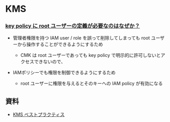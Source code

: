 # KMS

### [key policy に root ユーザーの定義が必要なのはなぜか？](https://blog.manabusakai.com/2021/08/review-the-kms-key-policy/)
- 管理者権限を持つ IAM user / role を誤って削除してしまっても root ユーザーから操作することができるようにするため
  - CMK は root ユーザーであっても key policy で明示的に許可しないとアクセスできないので、

- IAMポリシーでも権限を制御できるようにするため
  - root ユーザーに権限を与えるとそのキーへの IAM policy が有効になる

## 資料
- [KMS ベストプラクティス](https://d1.awsstatic.com/whitepapers/ja_JP/aws-kms-best-practices.pdf)